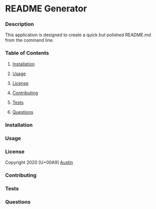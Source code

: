 
# README Generator

### Description
This application is designed to create a quick but polished README.md from the command line.

### Table of Contents 

1. [Installation](#installation)

2. [Usage](#usage)

3. [License](#license)

4. [Contributing](#contributing)

5. [Tests](#tests)

6. [Questions](#questions)

### Installation

### Usage

### License
Copyright 2020 [U+00A9] [Austin](https://austin-ricketts.github.io/Responsive-Portfolio/)

### Contributing

### Tests

### Questions

